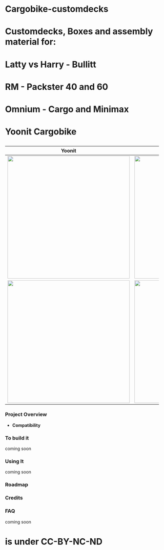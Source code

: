 



# Cargobike-customdecks

# Customdecks, Boxes and assembly material for:
# Latty vs Harry - Bullitt
# RM - Packster 40 and 60
# Omnium - Cargo and Minimax 
# Yoonit Cargobike

##
| Yoonit  | Flipdeck|
|----------|----------|
| <img src="https://github.com/kallibaba/Cargobike-customdecks/blob/main/Yoonit%20Bike/IMG_0534.PNG" width="400"> | <img src="https://github.com/kallibaba/Cargobike-customdecks/blob/main/Yoonit%20Bike/IMG_0535.PNG" width="400"> |
| <img src="https://github.com/kallibaba/Cargobike-customdecks/blob/main/Yoonit%20Bike/IMG_0536.PNG" width="400"> | <img src="https://github.com/kallibaba/Cargobike-customdecks/blob/main/Yoonit%20Bike/IMG_0537.PNG" width="400">  |

### Project Overview


- **Compatibility** 


### To build it

coming soon


### Using It

coming soon


### Roadmap


### Credits


### FAQ

coming soon

# is under CC-BY-NC-ND
